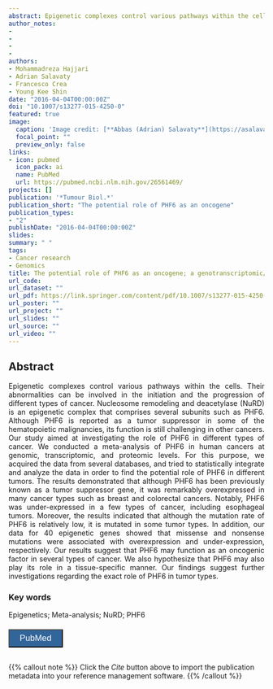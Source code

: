 ```yaml
---
abstract: Epigenetic complexes control various pathways within the cells. Their abnormalities can be involved in the initiation and the progression of different types of cancer. Nucleosome remodeling and deacetylase (NuRD) is an epigenetic complex that comprises several subunits such as PHF6. Although PHF6 is reported as a tumor suppressor in some of the hematopoietic malignancies, its function is still challenging in other cancers. Our study aimed at investigating the role of PHF6 in different types of cancer. We conducted a meta-analysis of PHF6 in human cancers at genomic, transcriptomic, and proteomic levels. For this purpose, we acquired the data from several databases, and tried to statistically integrate and analyze the data in order to find the potential role of PHF6 in different tumors. The results demonstrated that although PHF6 has been previously known as a tumor suppressor gene, it was remarkably overexpressed in many cancer types such as breast and colorectal cancers. Notably, PHF6 was under-expressed in a few types of cancer, including esophageal tumors. Moreover, the results indicated that although the mutation rate of PHF6 is relatively low, it is mutated in some tumor types. In addition, our data for 40 epigenetic genes showed that missense and nonsense mutations were associated with overexpression and under-expression, respectively. Our results suggest that PHF6 may function as an oncogenic factor in several types of cancer. We also hypothesize that PHF6 may also play its role in a tissue-specific manner. Our findings suggest further investigations regarding the exact role of PHF6 in tumor types.
author_notes:
- 
- 
- 
- 
authors:
- Mohammadreza Hajjari
- Adrian Salavaty
- Francesco Crea
- Young Kee Shin
date: "2016-04-04T00:00:00Z"
doi: "10.1007/s13277-015-4250-0"
featured: true
image:
  caption: 'Image credit: [**Abbas (Adrian) Salavaty**](https://asalavaty.com/author/abbas-adrian-salavaty/)'
  focal_point: ""
  preview_only: false
links:
- icon: pubmed
  icon_pack: ai
  name: PubMed
  url: https://pubmed.ncbi.nlm.nih.gov/26561469/
projects: []
publication: '*Tumour Biol.*'
publication_short: "The potential role of PHF6 as an oncogene"
publication_types:
- "2"
publishDate: "2016-04-04T00:00:00Z"
slides: 
summary: " "
tags:
- Cancer research
- Genomics
title: The potential role of PHF6 as an oncogene; a genotranscriptomic/proteomic meta-analysis
url_code: 
url_dataset: ""
url_pdf: https://link.springer.com/content/pdf/10.1007/s13277-015-4250-0.pdf
url_poster: ""
url_project: ""
url_slides: ""
url_source: ""
url_video: ""
---
```


## **Abstract**  
<div style="text-align: justify">
Epigenetic complexes control various pathways within the cells. Their abnormalities can be involved in the initiation and the progression of different types of cancer. Nucleosome remodeling and deacetylase (NuRD) is an epigenetic complex that comprises several subunits such as PHF6. Although PHF6 is reported as a tumor suppressor in some of the hematopoietic malignancies, its function is still challenging in other cancers. Our study aimed at investigating the role of PHF6 in different types of cancer. We conducted a meta-analysis of PHF6 in human cancers at genomic, transcriptomic, and proteomic levels. For this purpose, we acquired the data from several databases, and tried to statistically integrate and analyze the data in order to find the potential role of PHF6 in different tumors. The results demonstrated that although PHF6 has been previously known as a tumor suppressor gene, it was remarkably overexpressed in many cancer types such as breast and colorectal cancers. Notably, PHF6 was under-expressed in a few types of cancer, including esophageal tumors. Moreover, the results indicated that although the mutation rate of PHF6 is relatively low, it is mutated in some tumor types. In addition, our data for 40 epigenetic genes showed that missense and nonsense mutations were associated with overexpression and under-expression, respectively. Our results suggest that PHF6 may function as an oncogenic factor in several types of cancer. We also hypothesize that PHF6 may also play its role in a tissue-specific manner. Our findings suggest further investigations regarding the exact role of PHF6 in tumor types.  
</div>

### **Key words**
Epigenetics; Meta-analysis; NuRD; PHF6

<div style="text-align: left">
<a href="https://pubmed.ncbi.nlm.nih.gov/26561469/" target="_blank">
<button style="background-color:#326599;color:#fff;margin-top:6px;margin-bottom:16px;border-radius:1px;font-size:1.2em;padding:6px 20px; font-family: "GibsonSemibold", "Helvetica Neue", Helvetica, Arial, sans-serif;cursor: pointer; vertical-align: middle; float:none !important;text-shadow:0 1px 1px rgba(0,0,0,0.2)" class="btn"><i class="ai ai-pubmed"></i>
PubMed
</button>
</a>
</div>

{{% callout note %}}
Click the *Cite* button above to import the publication metadata into your reference management software.
{{% /callout %}}
